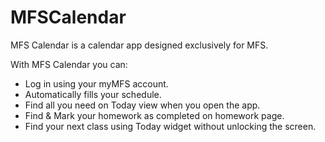 # MFSCalendar
MFS Calendar is a calendar app designed exclusively for MFS. 

With MFS Calendar you can:
- Log in using your myMFS account.
- Automatically fills your schedule.
- Find all you need on Today view when you open the app.
- Find & Mark your homework as completed on homework page.
- Find your next class using Today widget without unlocking the screen.

